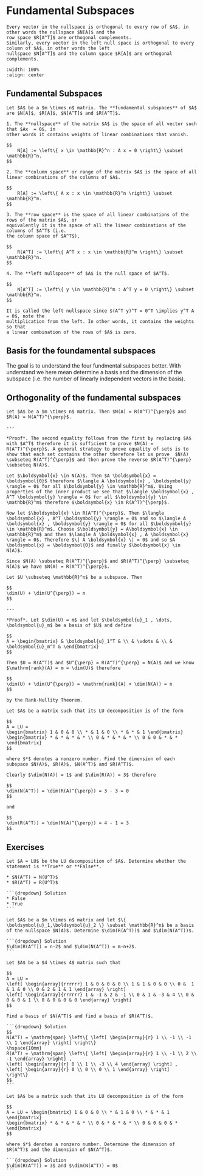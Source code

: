# Fundamental Subspaces

```{div} bigidea
Every vector in the nullspace is orthogonal to every row of $A$, in other words the nullspace $N[A]$ and the
row space $R[A^T]$ are orthogonal complements.
Similarly, every vector in the left null space is orthogonal to every column of $A$, in other words the left
nullspace $N[A^T]$ and the column space $R[A]$ are orthogonal complements.
```

```{image} /img/02_02_01.png
:width: 100%
:align: center
```

## Fundamental Subspaces

```{div} definition
Let $A$ be a $m \times n$ matrix. The **fundamental subspaces** of $A$ are $N[A]$, $R[A]$, $N[A^T]$ and $R[A^T]$.

1. The **nullspace** of the matrix $A$ is the space of all vector such that $Ax  = 0$, in
other words it contains weights of linear combinations that vanish.

$$
    N[A] := \left\{ x \in \mathbb{R}^n : A x = 0 \right\} \subset \mathbb{R}^n.
$$

2. The **column space** or range of the matrix $A$ is the space of all linear combinations of the columns of $A$.

$$
    R[A] := \left\{ A x : x \in \mathbb{R}^n \right\} \subset \mathbb{R}^m.
$$

3. The **row space** is the space of all linear combinations of the rows of the matrix $A$, or
equivalently it is the space of all the linear combinations of the columns of $A^T$ (i.e.
the column space of $A^T$),

$$
    R[A^T] := \left\{ A^T x : x \in \mathbb{R}^m \right\} \subset \mathbb{R}^n.
$$

4. The **left nullspace** of $A$ is the null space of $A^T$.

$$
    N[A^T] := \left\{ y \in \mathbb{R}^m : A^T y = 0 \right\} \subset \mathbb{R}^m.
$$

It is called the left nullspace since $(A^T y)^T = 0^T \implies y^T A = 0$, note the
multiplication from the left. In other words, it contains the weights so that
a linear combination of the rows of $A$ is zero.

```

## Basis for the foundamental subspaces

The goal is to understand the four fundmental subspaces better. With understand we here
mean determine a basis and the dimension of the subspace (i.e. the number of linearly independent
vectors in the basis).


## Orthogonality of the fundamental subspaces

```{div} theorem
Let $A$ be a $m \times n$ matrix. Then $N(A) = R(A^T)^{\perp}$ and $R(A) = N(A^T)^{\perp}$.

---

*Proof*. The second equality follows from the first by replacing $A$ with $A^T$ therefore it is sufficient to prove $N(A) = R(A^T)^{\perp}$. A general strategy to prove equality of sets is to show that each set contains the other therefore let us prove  $N(A) \subseteq R(A^T)^{\perp}$ and then prove the reverse $R(A^T)^{\perp} \subseteq N(A)$.

Let $\boldsymbol{x} \in N(A)$. Then $A \boldsymbol{x} = \boldsymbol{0}$ therefore $\langle A \boldsymbol{x} , \boldsymbol{y} \rangle = 0$ for all $\boldsymbol{y} \in \mathbb{R}^m$. Using properties of the inner product we see that $\langle \boldsymbol{x} , A^T \boldsymbol{y} \rangle = 0$ for all $\boldsymbol{y} \in \mathbb{R}^m$ therefore $\boldsymbol{x} \in R(A^T)^{\perp}$.

Now let $\boldsymbol{x} \in R(A^T)^{\perp}$. Then $\langle \boldsymbol{x} , A^T \boldsymbol{y} \rangle = 0$ and so $\langle A \boldsymbol{x} , \boldsymbol{y} \rangle = 0$ for all $\boldsymbol{y} \in \mathbb{R}^m$. Choose $\boldsymbol{y} = A\boldsymbol{x} \in \mathbb{R}^m$ and then $\langle A \boldsymbol{x} , A \boldsymbol{x} \rangle = 0$. Therefore $\| A \boldsymbol{x} \| = 0$ and so $A \boldsymbol{x} = \boldsymbol{0}$ and finally $\boldsymbol{x} \in N(A)$.

Since $N(A) \subseteq R(A^T)^{\perp}$ and $R(A^T)^{\perp} \subseteq N(A)$ we have $N(A) = R(A^T)^{\perp}$.
```

```{div} theorem
Let $U \subseteq \mathbb{R}^n$ be a subspace. Then

$$
\dim(U) + \dim(U^{\perp}) = n
$$

---

*Proof*. Let $\dim(U) = m$ and let $\boldsymbol{u}_1 , \dots, \boldsymbol{u}_m$ be a basis of $U$ and define

$$
A = \begin{bmatrix} & \boldsymbol{u}_1^T & \\ & \vdots & \\ & \boldsymbol{u}_m^T & \end{bmatrix}
$$

Then $U = R(A^T)$ and $U^{\perp} = R(A^T)^{\perp} = N(A)$ and we know $\mathrm{rank}(A) = m = \dim(U)$ therefore

$$
\dim(U) + \dim(U^{\perp}) = \mathrm{rank}(A) + \dim(N(A)) = n
$$

by the Rank-Nullity Theorem.
```

```{div} example
Let $A$ be a matrix such that its LU decomposition is of the form

$$
A = LU =
\begin{bmatrix} 1 & 0 & 0 \\ * & 1 & 0 \\ * & * & 1 \end{bmatrix}
\begin{bmatrix} * & * & * & * \\ 0 & * & * & * \\ 0 & 0 & * & * \end{bmatrix}
$$

where $*$ denotes a nonzero number. Find the dimension of each subspace $N(A)$, $R(A)$, $N(A^T)$ and $R(A^T)$.

Clearly $\dim(N(A)) = 1$ and $\dim(R(A)) = 3$ therefore

$$
\dim(N(A^T)) = \dim(R(A)^{\perp}) = 3 - 3 = 0
$$

and

$$
\dim(R(A^T)) = \dim(N(A)^{\perp}) = 4 - 1 = 3
$$
```

## Exercises

````{div} exercise
Let $A = LU$ be the LU decomposition of $A$. Determine whether the statement is **True** or **False**.

* $N(A^T) = N(U^T)$
* $R(A^T) = R(U^T)$

```{dropdown} Solution
* False
* True
```

````

````{div} exercise
Let $A$ be a $m \times n$ matrix and let $\{ \boldsymbol{u}_1,\boldsymbol{u}_2 \} \subset \mathbb{R}^n$ be a basis of the nullspace $N(A)$. Determine $\dim(R(A^T))$ and $\dim(N(A^T))$.

```{dropdown} Solution
$\dim(R(A^T)) = n-2$ and $\dim(N(A^T)) = m-n+2$.
```

````

````{div} exercise
Let $A$ be a $4 \times 4$ matrix such that

$$
A = LU =
\left[ \begin{array}{rrrrrr} 1 & 0 & 0 & 0 \\ 1 & 1 & 0 & 0 \\ 0 &  1 & 1 & 0 \\ 0 & 2 & 1 & 1 \end{array} \right]
\left[ \begin{array}{rrrrrr} 1 & -1 & 2 & -1 \\ 0 & 1 & -3 & 4 \\ 0 & 0 & 0 & 1 \\ 0 & 0 & 0 & 0 \end{array} \right]
$$

Find a basis of $N(A^T)$ and find a basis of $R(A^T)$.

```{dropdown} Solution
$$
N(A^T) = \mathrm{span} \left\{ \left[ \begin{array}{r} 1 \\ -1 \\ -1 \\ 1 \end{array} \right] \right\}
\hspace{10mm}
R(A^T) = \mathrm{span} \left\{ \left[ \begin{array}{r} 1 \\ -1 \\ 2 \\ -1 \end{array} \right] ,
\left[ \begin{array}{r} 0 \\ 1 \\ -3 \\ 4 \end{array} \right] ,
\left[ \begin{array}{r} 0 \\ 0 \\ 0 \\ 1 \end{array} \right]
\right\}
$$
```

````

````{div} exercise
Let $A$ be a matrix such that its LU decomposition is of the form

$$
A = LU = \begin{bmatrix} 1 & 0 & 0 \\ * & 1 & 0 \\ * & * & 1 \end{bmatrix}
\begin{bmatrix} * & * & * & * \\ 0 & * & * & * \\ 0 & 0 & 0 & * \end{bmatrix}
$$

where $*$ denotes a nonzero number. Determine the dimension of $R(A^T)$ and the dimension of $N(A^T)$.

```{dropdown} Solution
$\dim(R(A^T)) = 3$ and $\dim(N(A^T)) = 0$
```

````
